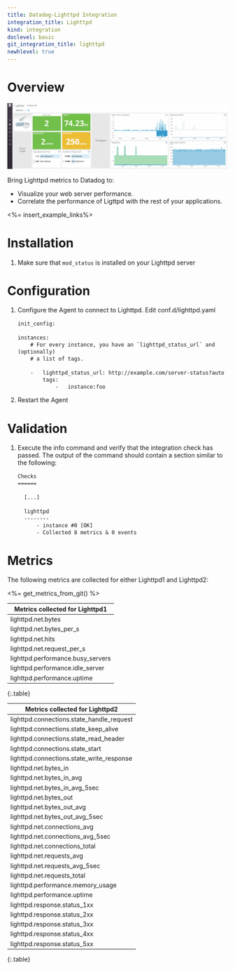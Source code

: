 ```yaml
---
title: Datadog-Lighttpd Integration
integration_title: Lighttpd
kind: integration
doclevel: basic
git_integration_title: lighttpd
newhlevel: true
---
```

# Overview

![Lighttpd Dashboard](/static/images/lighttpddashboard.png)

Bring Lighttpd metrics to Datadog to:

* Visualize your web server performance.
* Correlate the performance of Ligttpd with the rest of your applications.

<%= insert_example_links%>

# Installation

1.  Make sure that `mod_status` is installed on your Lighttpd server

# Configuration

1.  Configure the Agent to connect to Lighttpd. Edit conf.d/lighttpd.yaml


        init_config:

        instances:
            # For every instance, you have an `lighttpd_status_url` and (optionally)
            # a list of tags.

            -   lighttpd_status_url: http://example.com/server-status?auto
                tags:
                    -   instance:foo
        
2.  Restart the Agent

# Validation

1.  Execute the info command and verify that the integration check has passed. The output of the command should contain a section similar to the following:

        Checks
        ======

          [...]

          lighttpd
          --------
              - instance #0 [OK]
              - Collected 8 metrics & 0 events

# Metrics

The following metrics are collected for either Lighttpd1 and Lighttpd2:

<%= get_metrics_from_git() %>

|Metrics collected for Lighttpd1|
|--------------------------------|
|lighttpd.net.bytes|
|lighttpd.net.bytes_per_s|
|lighttpd.net.hits|
|lighttpd.net.request_per_s|
|lighttpd.performance.busy_servers|
|lighttpd.performance.idle_server|
|lighttpd.performance.uptime|
{:.table}

|Metrics collected for Lighttpd2|
|--------------------------------|
|lighttpd.connections.state_handle_request|
|lighttpd.connections.state_keep_alive|
|lighttpd.connections.state_read_header|
|lighttpd.connections.state_start|
|lighttpd.connections.state_write_response|
|lighttpd.net.bytes_in|
|lighttpd.net.bytes_in_avg|
|lighttpd.net.bytes_in_avg_5sec|
|lighttpd.net.bytes_out|
|lighttpd.net.bytes_out_avg|
|lighttpd.net.bytes_out_avg_5sec|
|lighttpd.net.connections_avg|
|lighttpd.net.connections_avg_5sec|
|lighttpd.net.connections_total|
|lighttpd.net.requests_avg|
|lighttpd.net.requests_avg_5sec|
|lighttpd.net.requests_total|
|lighttpd.performance.memory_usage|
|lighttpd.performance.uptime|
|lighttpd.response.status_1xx|
|lighttpd.response.status_2xx|
|lighttpd.response.status_3xx|
|lighttpd.response.status_4xx|
|lighttpd.response.status_5xx|
{:.table}



